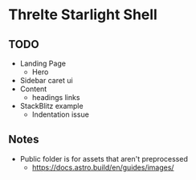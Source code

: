 # Threlte Starlight Shell

## TODO

- Landing Page
  - Hero
- Sidebar caret ui
- Content
  - headings links
- StackBlitz example
  - Indentation issue

## Notes

- Public folder is for assets that aren't preprocessed
  - https://docs.astro.build/en/guides/images/
